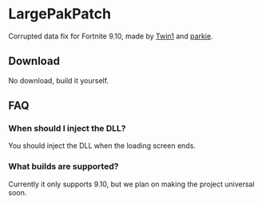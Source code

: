 # LargePakPatch
Corrupted data fix for Fortnite 9.10, made by [Twin1](https://github.com/Twin1dev) and [parkie](https://github.com/mlodyskiny).

## Download
No download, build it yourself.

## FAQ

### When should I inject the DLL?
You should inject the DLL when the loading screen ends.


### What builds are supported?
Currently it only supports 9.10, but we plan on making the project universal soon.
